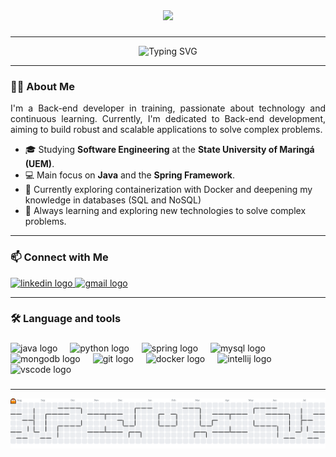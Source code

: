 <div align="center">
  <img height="150" src="https://media4.giphy.com/media/v1.Y2lkPTc5MGI3NjExcnh2OHdwcHdvYXdzbmkydmVjeDF6bG4wYmx1ejR3bzBlZzNpOXYweiZlcD12MV9pbnRlcm5hbF9naWZfYnlfaWQmY3Q9Zw/JqmupuTVZYaQX5s094/giphy.gif"  />
</div>

###

---

<p align="center">
  <img src="https://readme-typing-svg.demolab.com?font=Fira+Code&weight=500&size=25&pause=1000&color=%233289d9&center=true&vCenter=true&width=500&lines=Hi!+I'm+Matheus+Enryco+%F0%9F%91%8B" alt="Typing SVG" />
</p>

---

### 🙋‍♂️ About Me

<p align="justify">
  I'm a Back-end developer in training, passionate about technology and continuous learning. Currently, I'm dedicated to Back-end development, aiming to build robust and scalable applications to solve complex problems. 
</p>

- 🎓 Studying **Software Engineering** at the **State University of Maringá (UEM)**.
- 💻 Main focus on **Java** and the **Spring Framework**.
- 🔎 Currently exploring containerization with Docker and deepening my knowledge in databases (SQL and NoSQL)
- 🌱 Always learning and exploring new technologies to solve complex problems.

---

### 📫 Connect with Me

<p align="left">
  <a href="https://www.linkedin.com/in/matheus-enryco/" target="_blank">
    <img src="https://img.shields.io/static/v1?message=LinkedIn&logo=linkedin&label=&color=0077B5&logoColor=white&labelColor=&style=for-the-badge" height="30" alt="linkedin logo"  />
  </a>
  <a href="mailto:your-email-here@gmail.com" target="_blank">
    <img src="https://img.shields.io/static/v1?message=Gmail&logo=gmail&label=&color=D14836&logoColor=white&labelColor=&style=for-the-badge" height="30" alt="gmail logo" />
  </a>
</p>

---

###

<h3 align="left">🛠 Language and tools</h3>

###

<div align="left">
  <img src="https://cdn.jsdelivr.net/gh/devicons/devicon/icons/java/java-original.svg" height="40" alt="java logo"  />
  <img width="12" />
  <img src="https://cdn.jsdelivr.net/gh/devicons/devicon/icons/python/python-original.svg" height="40" alt="python logo"  />
  <img width="12" />
  <img src="https://cdn.jsdelivr.net/gh/devicons/devicon/icons/spring/spring-original.svg" height="40" alt="spring logo"  />
  <img width="12" />
  <img src="https://cdn.jsdelivr.net/gh/devicons/devicon/icons/mysql/mysql-original.svg" height="40" alt="mysql logo"  />
  <img width="12" />
  <img src="https://cdn.jsdelivr.net/gh/devicons/devicon/icons/mongodb/mongodb-original.svg" height="40" alt="mongodb logo"  />
  <img width="12" />
  <img src="https://cdn.jsdelivr.net/gh/devicons/devicon/icons/git/git-original.svg" height="40" alt="git logo"  />
  <img width="12" />
  <img src="https://cdn.jsdelivr.net/gh/devicons/devicon/icons/docker/docker-original.svg" height="40" alt="docker logo"  />
  <img width="12" />
  <img src="https://cdn.jsdelivr.net/gh/devicons/devicon/icons/intellij/intellij-original.svg" height="40" alt="intellij logo"  />
  <img width="12" />
  <img src="https://cdn.jsdelivr.net/gh/devicons/devicon/icons/vscode/vscode-original.svg" height="40" alt="vscode logo"  />
</div>

###

---

<picture>
  <source media="(prefers-color-scheme: dark)" srcset="https://raw.githubusercontent.com/matheusenryco/matheusenryco/output/pacman-contribution-graph-dark.svg">
  <source media="(prefers-color-scheme: light)" srcset="https://raw.githubusercontent.com/matheusenryco/matheusenryco/output/pacman-contribution-graph.svg">
  <img alt="pacman contribution graph" src="https://raw.githubusercontent.com/matheusenryco/matheusenryco/output/pacman-contribution-graph.svg">
</picture>

###

